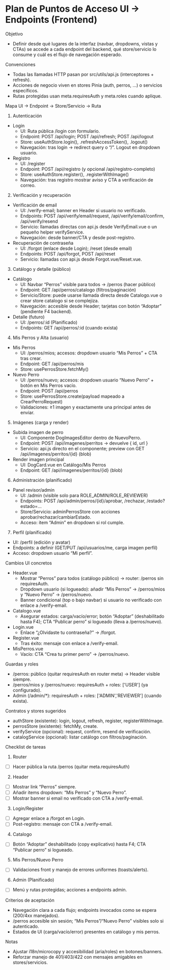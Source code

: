 # Plan de Puntos de Acceso UI → Endpoints (Frontend)

Objetivo
- Definir desde qué lugares de la interfaz (navbar, dropdowns, vistas y CTAs) se accede a cada endpoint del backend, qué store/servicio lo consume y cuál es el flujo de navegación esperado.

Convenciones
- Todas las llamadas HTTP pasan por src/utils/api.js (interceptores + refresh).
- Acciones de negocio viven en stores Pinia (auth, perros, …) o servicios específicos.
- Rutas protegidas usan meta.requiresAuth y meta.roles cuando aplique.

Mapa UI → Endpoint → Store/Servicio → Ruta

1) Autenticación
- Login
  - UI: Ruta pública /login con formulario.
  - Endpoint: POST /api/login; POST /api/refresh; POST /api/logout
  - Store: useAuthStore.login(), .refreshAccessToken(), .logout()
  - Navegación: tras login → redirect query o “/”. Logout en dropdown usuario.
- Registro
  - UI: /register
  - Endpoint: POST /api/registro (y opcional /api/registro-completo)
  - Store: useAuthStore.register(), .registerWithImage()
  - Navegación: tras registro mostrar aviso y CTA a verificación de correo.

2) Verificación y recuperación
- Verificación de email
  - UI: /verify-email; banner en Header si usuario no verificado.
  - Endpoints: POST /api/verify/email/request, /api/verify/email/confirm, /api/verify/resend
  - Servicio: llamadas directas con api.js desde VerifyEmail.vue o un pequeño helper verifyService.
  - Navegación: desde banner/CTA y desde post-registro.
- Recuperación de contraseña
  - UI: /forgot (enlace desde Login); /reset (desde email)
  - Endpoints: POST /api/forgot, POST /api/reset
  - Servicio: llamadas con api.js desde Forgot.vue/Reset.vue.

3) Catálogo y detalle (público)
- Catálogo
  - UI: Navbar “Perros” visible para todos → /perros (hacer público)
  - Endpoint: GET /api/perros/catalogo (filtros/paginación)
  - Servicio/Store: puede usarse llamada directa desde Catalogo.vue o crear store catalogo si se complejiza.
  - Navegación: accesible desde Header; tarjetas con botón “Adoptar” (pendiente F4 backend).
- Detalle (futuro)
  - UI: /perros/:id (Planificado)
  - Endpoints: GET /api/perros/:id (cuando exista)

4) Mis Perros y Alta (usuario)
- Mis Perros
  - UI: /perros/mios; accesos: dropdown usuario “Mis Perros” + CTA tras crear.
  - Endpoint: GET /api/perros/mis
  - Store: usePerrosStore.fetchMy()
- Nuevo Perro
  - UI: /perros/nuevo; accesos: dropdown usuario “Nuevo Perro” + botón en Mis Perros vacío.
  - Endpoint: POST /api/perros
  - Store: usePerrosStore.create(payload mapeado a CrearPerroRequest)
  - Validaciones: ≥1 imagen y exactamente una principal antes de enviar.

5) Imágenes (carga y render)
- Subida imagen de perro
  - UI: Componente DogImagesEditor dentro de NuevoPerro.
  - Endpoint: POST /api/imagenes/perritos → devuelve { id, url }
  - Servicio: api.js directo en el componente; preview con GET /api/imagenes/perritos/{id} (blob)
- Render imagen principal
  - UI: DogCard.vue en Catálogo/Mis Perros
  - Endpoint: GET /api/imagenes/perritos/{id} (blob)

6) Administración (planificado)
- Panel revisor/admin
  - UI: /admin (visible solo para ROLE_ADMIN/ROLE_REVIEWER)
  - Endpoints: POST /api/admin/perros/{id}/aprobar, /rechazar, /estado?estado=...
  - Store/Servicio: adminPerrosStore con acciones aprobar/rechazar/cambiarEstado.
  - Acceso: item “Admin” en dropdown si rol cumple.

7) Perfil (planificado)
- UI: /perfil (edición y avatar)
- Endpoints: a definir (GET/PUT /api/usuarios/me, carga imagen perfil)
- Acceso: dropdown usuario “Mi perfil”.

Cambios UI concretos
- Header.vue
  - Mostrar “Perros” para todos (catálogo público) → router: /perros sin requiresAuth.
  - Dropdown usuario (si logueado): añadir “Mis Perros” → /perros/mios y “Nuevo Perro” → /perros/nuevo.
  - Banner condicional (top o bajo navbar) si usuario no verificado con enlace a /verify-email.
- Catalogo.vue
  - Asegurar estados: carga/vacío/error; botón “Adoptar” (deshabilitado hasta F4); CTA “Publicar perro” si logueado (lleva a /perros/nuevo).
- Login.vue
  - Enlace “¿Olvidaste tu contraseña?” → /forgot.
- Register.vue
  - Tras éxito: mensaje con enlace a /verify-email.
- MisPerros.vue
  - Vacío: CTA “Crea tu primer perro” → /perros/nuevo.

Guardas y roles
- /perros: público (quitar requiresAuth en router meta) → Header visible siempre.
- /perros/mios y /perros/nuevo: requiresAuth + roles: ['USER'] (ya configurado).
- Admin (/admin/*): requiresAuth + roles: ['ADMIN','REVIEWER'] (cuando exista).

Contratos y stores sugeridos
- authStore (existente): login, logout, refresh, register, registerWithImage.
- perrosStore (existente): fetchMy, create.
- verifyService (opcional): request, confirm, resend de verificación.
- catalogService (opcional): listar catálogo con filtros/paginación.

Checklist de tareas
1) Router
- [ ] Hacer pública la ruta /perros (quitar meta.requiresAuth)
2) Header
- [ ] Mostrar link “Perros” siempre.
- [ ] Añadir items dropdown: “Mis Perros” y “Nuevo Perro”.
- [ ] Mostrar banner si email no verificado con CTA a /verify-email.
3) Login/Register
- [ ] Agregar enlace a /forgot en Login.
- [ ] Post-registro: mensaje con CTA a /verify-email.
4) Catalogo
- [ ] Botón “Adoptar” deshabilitado (copy explicativo) hasta F4; CTA “Publicar perro” si logueado.
5) Mis Perros/Nuevo Perro
- [ ] Validaciones front y manejo de errores uniformes (toasts/alerts).
6) Admin (Planificado)
- [ ] Menú y rutas protegidas; acciones a endpoints admin.

Criterios de aceptación
- Navegación clara a cada flujo; endpoints invocados como se espera (200/4xx manejados).
- /perros accesible sin sesión; “Mis Perros”/“Nuevo Perro” visibles solo si autenticado.
- Estados de UI (carga/vacío/error) presentes en catálogo y mis perros.

Notas
- Ajustar i18n/microcopy y accesibilidad (aria/roles) en botones/banners.
- Reforzar manejo de 401/403/422 con mensajes amigables en stores/servicios.

